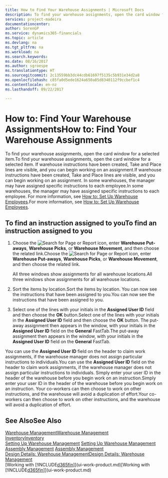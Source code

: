 ```yaml
---
title: How to Find Your Warehouse Assignments | Microsoft Docs
description: To find your warehouse assignments, open the card window for a selected item. If warehouse instructions have been created, Take and Place lines are visible, and you can begin working on an assignment. In some warehouses, the manager may have assigned specific instructions to each employee.
services: project-madeira
documentationcenter: 
author: SorenGP
ms.service: dynamics365-financials
ms.topic: article
ms.devlang: na
ms.tgt_pltfrm: na
ms.workload: na
ms.search.keywords: 
ms.date: 08/16/2017
ms.author: sgroespe
ms.translationtype: HT
ms.sourcegitcommit: 2c13559bb3dc44cdb61697f5135c5b931e34d2a8
ms.openlocfilehash: c85fa0d5ede1624a650a85d8340112f9ccbef1c4
ms.contentlocale: en-nz
ms.lasthandoff: 09/22/2017

---
```

# <a name="how-to-find-your-warehouse-assignments"></a><span data-ttu-id="85409-105">How to: Find Your Warehouse Assignments</span><span class="sxs-lookup"><span data-stu-id="85409-105">How to: Find Your Warehouse Assignments</span></span>
<span data-ttu-id="85409-106">To find your warehouse assignments, open the card window for a selected item.</span><span class="sxs-lookup"><span data-stu-id="85409-106">To find your warehouse assignments, open the card window for a selected item.</span></span> <span data-ttu-id="85409-107">If warehouse instructions have been created, Take and Place lines are visible, and you can begin working on an assignment.</span><span class="sxs-lookup"><span data-stu-id="85409-107">If warehouse instructions have been created, Take and Place lines are visible, and you can begin working on an assignment.</span></span> <span data-ttu-id="85409-108">In some warehouses, the manager may have assigned specific instructions to each employee.</span><span class="sxs-lookup"><span data-stu-id="85409-108">In some warehouses, the manager may have assigned specific instructions to each employee.</span></span> <span data-ttu-id="85409-109">For more information, see [How to: Set Up Warehouse Employees](warehouse-how-to-set-up-warehouse-employees.md).</span><span class="sxs-lookup"><span data-stu-id="85409-109">For more information, see [How to: Set Up Warehouse Employees](warehouse-how-to-set-up-warehouse-employees.md).</span></span>

## <a name="to-find-an-instruction-assigned-to-you"></a><span data-ttu-id="85409-110">To find an instruction assigned to you</span><span class="sxs-lookup"><span data-stu-id="85409-110">To find an instruction assigned to you</span></span>  
1.  <span data-ttu-id="85409-111">Choose the ![Search for Page or Report](media/ui-search/search_small.png "Search for Page or Report icon") icon, enter **Warehouse Put-aways**, **Warehouse Picks**, or **Warehouse Movement**, and then choose the related link.</span><span class="sxs-lookup"><span data-stu-id="85409-111">Choose the ![Search for Page or Report](media/ui-search/search_small.png "Search for Page or Report icon") icon, enter **Warehouse Put-aways**, **Warehouse Picks**, or **Warehouse Movement**, and then choose the related link.</span></span>

    <span data-ttu-id="85409-112">All three windows show assignments for all warehouse locations.</span><span class="sxs-lookup"><span data-stu-id="85409-112">All three windows show assignments for all warehouse locations.</span></span>  

2. <span data-ttu-id="85409-113">Sort the items by location.</span><span class="sxs-lookup"><span data-stu-id="85409-113">Sort the items by location.</span></span> <span data-ttu-id="85409-114">You can now see the instructions that have been assigned to you.</span><span class="sxs-lookup"><span data-stu-id="85409-114">You can now see the instructions that have been assigned to you.</span></span>  
3. <span data-ttu-id="85409-115">Select one of the lines with your initials in the **Assigned User ID** field and then choose the **OK** button.</span><span class="sxs-lookup"><span data-stu-id="85409-115">Select one of the lines with your initials in the **Assigned User ID** field and then choose the **OK** button.</span></span> <span data-ttu-id="85409-116">The put-away assignment then appears in the window, with your initials in the **Assigned User ID** field on the **General** FastTab.</span><span class="sxs-lookup"><span data-stu-id="85409-116">The put-away assignment then appears in the window, with your initials in the **Assigned User ID** field on the **General** FastTab.</span></span>  

<span data-ttu-id="85409-117">You can use the **Assigned User ID** field on the header to claim work assignments, if the warehouse manager does not assign particular instructions to individuals.</span><span class="sxs-lookup"><span data-stu-id="85409-117">You can use the **Assigned User ID** field on the header to claim work assignments, if the warehouse manager does not assign particular instructions to individuals.</span></span> <span data-ttu-id="85409-118">Simply enter your user ID in the header of the warehouse before you begin work on an instruction.</span><span class="sxs-lookup"><span data-stu-id="85409-118">Simply enter your user ID in the header of the warehouse before you begin work on an instruction.</span></span> <span data-ttu-id="85409-119">Your co-workers can then choose to work on other instructions, and the warehouse will avoid a duplication of effort.</span><span class="sxs-lookup"><span data-stu-id="85409-119">Your co-workers can then choose to work on other instructions, and the warehouse will avoid a duplication of effort.</span></span>  

## <a name="see-also"></a><span data-ttu-id="85409-120">See Also</span><span class="sxs-lookup"><span data-stu-id="85409-120">See Also</span></span>  
[<span data-ttu-id="85409-121">Warehouse Management</span><span class="sxs-lookup"><span data-stu-id="85409-121">Warehouse Management</span></span>](warehouse-manage-warehouse.md)  
[<span data-ttu-id="85409-122">Inventory</span><span class="sxs-lookup"><span data-stu-id="85409-122">Inventory</span></span>](inventory-manage-inventory.md)  
<span data-ttu-id="85409-123">[Setting Up Warehouse Management](warehouse-setup-warehouse.md)   </span><span class="sxs-lookup"><span data-stu-id="85409-123">[Setting Up Warehouse Management](warehouse-setup-warehouse.md)   </span></span>  
<span data-ttu-id="85409-124">[Assembly Management](assembly-assemble-items.md)  </span><span class="sxs-lookup"><span data-stu-id="85409-124">[Assembly Management](assembly-assemble-items.md)  </span></span>  
[<span data-ttu-id="85409-125">Design Details: Warehouse Management</span><span class="sxs-lookup"><span data-stu-id="85409-125">Design Details: Warehouse Management</span></span>](design-details-warehouse-management.md)  
<span data-ttu-id="85409-126">[Working with [!INCLUDE[d365fin](includes/d365fin_md.md)]](ui-work-product.md)</span><span class="sxs-lookup"><span data-stu-id="85409-126">[Working with [!INCLUDE[d365fin](includes/d365fin_md.md)]](ui-work-product.md)</span></span> 

